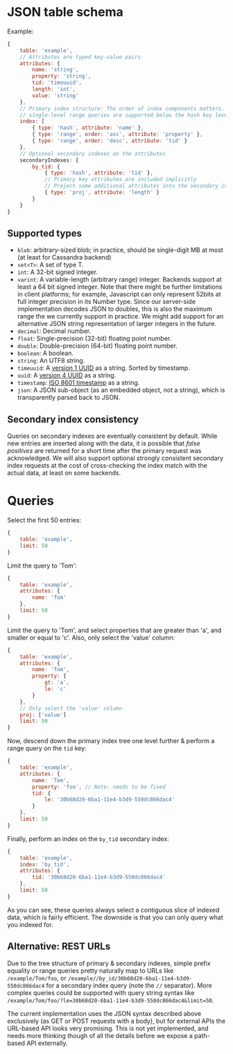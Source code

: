 # JSON table schema

Example:
```javascript
{
    table: 'example',
    // Attributes are typed key-value pairs
    attributes: {
        name: 'string',
        property: 'string',
        tid: 'timeuuid',
        length: 'int',
        value: 'string'
    },
    // Primary index structure: The order of index components matters. Simple
    // single-level range queries are supported below the hash key level.
    index: [
        { type: 'hash', attribute: 'name' },
        { type: 'range', order: 'asc', attribute: 'property' },
        { type: 'range', order: 'desc', attribute: 'tid' }
    },
    // Optional secondary indexes on the attributes
    secondaryIndexes: {
        by_tid: {
            { type: 'hash', attribute: 'tid' },
            // Primary key attributes are included implicitly
            // Project some additional attributes into the secondary index
            { type: 'proj', attribute: 'length' }
        }
    }
}
```

## Supported types
- `blob`: arbitrary-sized blob; in practice, should be single-digit MB at most
  (at least for Cassandra backend)
- `set<T>`: A set of type T.
- `int`: A 32-bit signed integer.
- `varint`: A variable-length (arbitrary range) integer. Backends support at
  least a 64 bit signed integer. Note that there might be further limitations
  in client platforms; for example, Javascript can only represent 52bits at
  full integer precision in its Number type. Since our server-side
  implementation decodes JSON to doubles, this is also the maximum range the
  we currently support in practice. We might add support for an alternative
  JSON string representation of larger integers in the future.
- `decimal`: Decimal number.
- `float`: Single-precision (32-bit) floating point number.
- `double`: Double-precision (64-bit) floating point number.
- `boolean`: A boolean.
- `string`: An UTF8 string.
- `timeuuid`: A [version 1 UUID](https://en.wikipedia.org/wiki/Universally_unique_identifier#Version_1_.28MAC_address_.26_date-time.29) as a string. Sorted by timestamp.
- `uuid`: A [version 4 UUID](https://en.wikipedia.org/wiki/Universally_unique_identifier#Version_4_.28random.29) as a string.
- `timestamp`: [ISO 8601 timestamp](https://en.wikipedia.org/wiki/ISO_8601) as
  a string.
- `json`: A JSON sub-object (as an embedded object, not a string), which is transparently parsed back to JSON.

## Secondary index consistency
Queries on secondary indexes are eventually consistent by default. While new
entries are inserted along with the data, it is possible that *false
positives* are returned for a short time after the primary request was
acknowledged. We will also support optional strongly consistent secondary
index requests at the cost of cross-checking the index match with the actual
data, at least on some backends.

# Queries
Select the first 50 entries:

```javascript
{
    table: 'example',
    limit: 50
}
```

Limit the query to 'Tom':
```javascript
{
    table: 'example',
    attributes: {
        name: 'Tom'
    },
    limit: 50
}
```

Limit the query to 'Tom', and select properties that are greater than 'a', and
smaller or equal to 'c'. Also, only select the 'value' column:
```javascript
{
    table: 'example',
    attributes: {
        name: 'Tom',
        property: {
            gt: 'a',
            le: 'c'
        }
    },
    // Only select the 'value' column
    proj: ['value']
    limit: 50
}
```

Now, descend down the primary index tree one level further & perform a
range query on the `tid` key:
```javascript
{
    table: 'example',
    attributes: {
        name: 'Tom',
        property: 'foo', // Note: needs to be fixed
        tid: {
            le: '30b68d20-6ba1-11e4-b3d9-550dc866dac4'
        }
    },
    limit: 50
}
```

Finally, perform an index on the `by_tid` secondary index:
```javascript
{
    table: 'example',
    index: 'by_tid',
    attributes: {
        tid: '30b68d20-6ba1-11e4-b3d9-550dc866dac4'
    },
    limit: 50
}
```

As you can see, these queries always select a contiguous slice of indexed
data, which is fairly efficient. The downside is that you can only query what
you indexed for.

## Alternative: REST URLs
Due to the tree structure of primary & secondary indexes, simple prefix
equality or range queries pretty naturally map to URLs like
`/example/Tom/foo`, or `/example//by_id/30b68d20-6ba1-11e4-b3d9-550dc866dac4`
for a secondary index query (note the `//` separator). More complex queries
could be supported with query string syntax like
`/example/Tom/foo/?le=30b68d20-6ba1-11e4-b3d9-550dc866dac4&limit=50`.

The current implementation uses the JSON syntax described above exclusively
(as GET or POST requests with a body), but for external APIs the URL-based API
looks very promising. This is not yet implemented, and needs more thinking
though of all the details before we expose a path-based API externally. 
